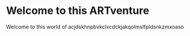 <html>
<link rel="stylesheet" href="styling.css">
<body>
<h1>Welcome to this ARTventure</h1>
<p>Welcome to this world of acjdskhnpbvkclxcdckjakqolmslfpldsnkzmxoaso </p>
  </body>
  </html>
